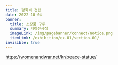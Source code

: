 ```yaml
---
title: 평화비 건립
date: 2022-10-04
banner:
  title: 소장품 구두
  summary: 지하전시장
  imageLink: /img/pagebanner/connect/notice.png
  itemLink: /exhibition/ex-01/section-01/
invisible: true
---
```


https://womenandwar.net/kr/peace-statue/